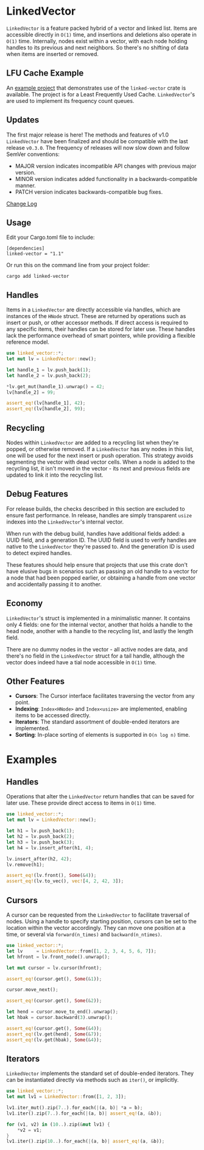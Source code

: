 # LinkedVector

`LinkedVector` is a feature packed hybrid of a vector and linked list. Items are
accessible directly in `O(1)` time, and insertions and deletions also operate in
`O(1)` time. Internally, nodes exist within a vector, with each node holding 
handles to its previous and next neighbors. So there's no shifting of data when 
items are inserted or removed.

## LFU Cache Example

An [example project](https://github.com/ttappr/lfu-cache.git) that demonstrates 
use of the `linked-vector` crate is available. The project is for a Least
Frequently Used Cache. `LinkedVector`'s are used to implement its frequency 
count queues.

## Updates

The first major release is here! The methods and features of v1.0 `LinkedVector`
have been finalized and should be compatible with the last release `v0.3.0`. 
The frequency of releases will now slow down and follow SemVer conventions:

- MAJOR version indicates incompatible API changes with previous major version.
- MINOR version indicates added functionality in a backwards-compatible manner.
- PATCH version indicates backwards-compatible bug fixes.

[Change Log](https://github.com/ttappr/linked-vector/blob/master/CHANGELOG.md)

## Usage

Edit your Cargo.toml file to include:

```rust, ignore
[dependencies]
linked-vector = "1.1"
```
Or run this on the command line from your project folder:

```console, ignore
cargo add linked-vector
```

## Handles

Items in a `LinkedVector` are directly accessible via handles, which are 
instances of the `HNode` struct. These are returned by operations such as insert 
or push, or other accessor methods. If direct access is required to any specific 
items, their handles can be stored for later use. These handles lack the 
performance overhead of smart pointers, while providing a flexible reference 
model.

```rust
use linked_vector::*;
let mut lv = LinkedVector::new();

let handle_1 = lv.push_back(1);
let handle_2 = lv.push_back(2);

*lv.get_mut(handle_1).unwrap() = 42;
lv[handle_2] = 99;

assert_eq!(lv[handle_1], 42);
assert_eq!(lv[handle_2], 99);

```
## Recycling

Nodes within `LinkedVector` are added to a recycling list when they're popped,
or otherwise removed. If a `LinkedVector` has any nodes in this list, one will 
be used for the next insert or push operation. This strategy avoids segmenting 
the vector with dead vector cells. When a node is added to the recycling list, 
it isn't moved in the vector - its next and previous fields are updated to link
it into the recycling list.

## Debug Features

For release builds, the checks described in this section are excluded to ensure 
fast performance. In release, handles are simply transparent `usize` indexes 
into the `LinkedVector`'s internal vector.

When run with the debug build, handles have additional fields added: a UUID 
field, and a generation ID. The UUID field is used to verify handles are native 
to the `LinkedVector` they're passed to. And the generation ID is used to detect
expired handles. 

These features should help ensure that projects that use this crate don't have 
elusive bugs in scenarios such as passing an old handle to a vector for a node 
that had been popped earlier, or obtaining a handle from one vector and 
accidentally passing it to another.

## Economy

`LinkedVector`'s struct is implemented in a minimalistic manner. It contains
only 4 fields: one for the internal vector, another that holds a handle to the
head node, another with a handle to the recycling list, and lastly the length
field. 

There are no dummy nodes in the vector - all active nodes are data, and there's
no field in the `LinkedVector` struct for a tail handle, although the vector
does indeed have a tial node accessible in `O(1)` time.

## Other Features

- **Cursors**:   The Cursor interface facilitates traversing the vector from any 
                 point.
- **Indexing**:  `Index<HNode>` and `Index<usize>` are implemented, enabling 
                 items to be accessed directly.
- **Iterators**: The standard assortment of double-ended iterators are 
                 implemented.
- **Sorting**:   In-place sorting of elements is supported in `O(n log n)` time.


# Examples
## Handles

Operations that alter the `LinkedVector` return handles that can be saved for
later use. These provide direct access to items in `O(1)` time.


```rust
use linked_vector::*;
let mut lv = LinkedVector::new();

let h1 = lv.push_back(1);
let h2 = lv.push_back(2);
let h3 = lv.push_back(3);
let h4 = lv.insert_after(h1, 4);

lv.insert_after(h2, 42);
lv.remove(h1);

assert_eq!(lv.front(), Some(&4));
assert_eq!(lv.to_vec(), vec![4, 2, 42, 3]);

```

## Cursors

A cursor can be requested from the `LinkedVector` to facilitate traversal of 
nodes. Using a handle to specify starting position, cursors can be set to the
location within the vector accordingly. They can move one position at a time, 
or several via `forward(n_times)` and `backward(n_ntimes)`.

```rust
use linked_vector::*;
let lv     = LinkedVector::from([1, 2, 3, 4, 5, 6, 7]);
let hfront = lv.front_node().unwrap();

let mut cursor = lv.cursor(hfront);

assert_eq!(cursor.get(), Some(&1));

cursor.move_next();

assert_eq!(cursor.get(), Some(&2));

let hend = cursor.move_to_end().unwrap();
let hbak = cursor.backward(3).unwrap();

assert_eq!(cursor.get(), Some(&4));
assert_eq!(lv.get(hend), Some(&7));
assert_eq!(lv.get(hbak), Some(&4));
```
## Iterators

`LinkedVector` implements the standard set of double-ended iterators. They can
be instantiated directly via methods such as `iter()`, or implicitly.

```rust
use linked_vector::*;
let mut lv1 = LinkedVector::from([1, 2, 3]);

lv1.iter_mut().zip(7..).for_each(|(a, b)| *a = b);
lv1.iter().zip(7..).for_each(|(a, b)| assert_eq!(a, &b));

for (v1, v2) in (10..).zip(&mut lv1) {
    *v2 = v1;
}
lv1.iter().zip(10..).for_each(|(a, b)| assert_eq!(a, &b));
```
